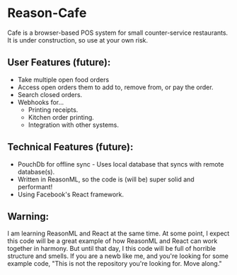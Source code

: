 # Reason-Cafe

Cafe is a browser-based POS system for small counter-service restaurants. It is under construction, so use at your own risk.

## User Features (future):
- Take multiple open food orders
- Access open orders them to add to, remove from, or pay the order.
- Search closed orders.
- Webhooks for...
  - Printing receipts.
  - Kitchen order printing.
  - Integration with other systems.

## Technical Features (future):
- PouchDb for offline sync - Uses local database that syncs with remote database(s).
- Written in ReasonML, so the code is (will be) super solid and performant!
- Using Facebook's React framework.

## Warning:
I am learning ReasonML and React at the same time. At some point, I expect this code will be a great example of how ReasonML and React can work together in harmony. But until that day, I this code will be full of horrible structure and smells. If you are a newb like me, and you're looking for some example code, "This is not the repository you're looking for. Move along."